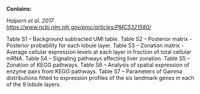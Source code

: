 **Contains:**

*Halpern et al. 2017 https://www.ncbi.nlm.nih.gov/pmc/articles/PMC5321580/*

Table S1 – Background subtracted UMI table.
Table S2 – Posterior matrix - Posterior probability for each lobule layer.
Table S3 – Zonation matrix - Average cellular expression levels at each layer in fraction of total cellular mRNA.
Table S4 – Signaling pathways affecting liver zonation.
Table S5 – Zonation of KEGG pathways.
Table S6 – Analysis of spatial expression of enzyme pairs from KEGG pathways. 
Table S7 – Parameters of Gamma distributions fitted to expression profiles of the six landmark genes in each of the 9 lobule layers.

